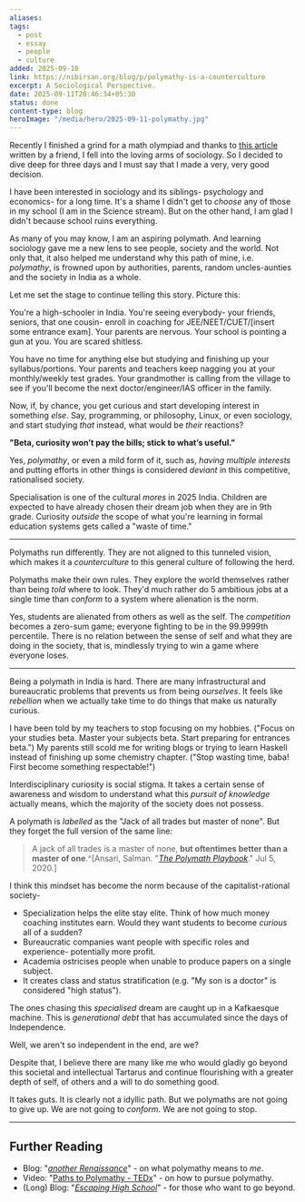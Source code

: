 ```yaml
---
aliases:
tags:
  - post
  - essay
  - people
  - culture
added: 2025-09-10
link: https://nibirsan.org/blog/p/polymathy-is-a-counterculture
excerpt: A Sociological Perspective.
date: 2025-09-11T20:46:34+05:30
status: done
content-type: blog
heroImage: "/media/hero/2025-09-11-polymathy.jpg"
---
```

Recently I finished a grind for a math olympiad and thanks to [this article](https://itsmanah.substack.com/p/weak-connections) written by a friend, I fell into the loving arms of sociology. So I decided to dive deep for three days and I must say that I made a very, very good decision.

I have been interested in sociology and its siblings- psychology and economics- for a long time. It's a shame I didn't get to *choose* any of those in my school (I am in the Science stream). But on the other hand, I am glad I didn't because school ruins everything.

As many of you may know, I am an aspiring polymath. And learning sociology gave me a new lens to see people, society and the world. Not only that, it also helped me understand why this path of mine, i.e. *polymathy*, is frowned upon by authorities, parents, random uncles-aunties and the society in India as a whole. 

Let me set the stage to continue telling this story. Picture this: 

You're a high-schooler in India. You're seeing everybody- your friends, seniors, that one cousin- enroll in coaching for JEE/NEET/CUET/[insert some entrance exam]. Your parents are nervous. Your school is pointing a gun at you. You are scared shitless. 

You have no time for anything else but studying and finishing up your syllabus/portions. Your parents and teachers keep nagging you at your monthly/weekly test grades. Your grandmother is calling from the village to see if you'll become the next doctor/engineer/IAS officer in the family.

Now, if, by chance, you get curious and start developing interest in something *else*. Say, programming, or philosophy, Linux, or even sociology, and start studying *that* instead, what would be *their* reactions?

**"Beta, curiosity won’t pay the bills; stick to what’s useful."**

Yes, *polymathy*, or even a mild form of it, such as, *having multiple interests* and putting efforts in other things is considered *deviant* in this competitive, rationalised society.

Specialisation is one of the cultural *mores* in 2025 India. Children are expected to have already chosen their dream job when they are in 9th grade. Curiosity *outside* the scope of what you're learning in formal education systems gets called a "waste of time."

---

Polymaths run differently. They are not aligned to this tunneled vision, which makes it a *counterculture* to this general culture of following the herd. 

Polymaths make their own rules. They explore the world themselves rather than being *told* where to look. They'd much rather do 5 ambitious jobs at a single time than *conform* to a system where alienation is the norm.

Yes, students are alienated from others as well as the self. The *competition* becomes a zero-sum game; everyone fighting to be in the 99.9999th percentile. There is no relation between the sense of self and what they are doing in the society, that is, mindlessly trying to win a game where everyone loses.

---

Being a polymath in India is hard. There are many infrastructural and bureaucratic problems that prevents us from being *ourselves*. It feels like *rebellion* when we actually take time to do things that make us naturally curious.

I have been told by my teachers to stop focusing on my hobbies. ("Focus on your studies beta. Master your subjects beta. Start preparing for entrances beta.") 
My parents still scold me for writing blogs or trying to learn Haskell instead of finishing up some chemistry chapter. ("Stop wasting time, baba! First become something respectable!")

Interdisciplinary curiosity is social stigma. It takes a certain sense of awareness and wisdom to understand what this *pursuit of knowledge* actually means, which the majority of the society does not possess.

A polymath is *labelled* as the "Jack of all trades but master of none". But they forget the full version of the same line:

>A jack of all trades is a master of none, **but oftentimes better than a master of one**.^[Ansari, Salman. "*[The Polymath Playbook](https://salman.io/blog/polymath-playbook/)*." Jul 5, 2020.]

I think this mindset has become the norm because of the capitalist-rational society- 
- Specialization helps the elite stay elite. Think of how much money coaching institutes earn. Would they want students to become *curious* all of a sudden?
- Bureaucratic companies want people with specific roles and experience- potentially more profit.
- Academia ostricises people when unable to produce papers on a single subject.
- It creates class and status stratification (e.g. "My son is a doctor" is considered "high status").

The ones chasing this *specialised* dream are caught up in a Kafkaesque machine. This is *generational debt* that has accumulated since the days of Independence.

Well, we aren't so independent in the end, are we?

Despite that, I believe there are many like me who would gladly go beyond this societal and intellectual Tartarus and continue flourishing with a greater depth of self, of others and a will to do something good.

It takes guts. It is clearly not a idyllic path. But we polymaths are not going to give up. We are not going to *conform*. We are not going to stop.

---
## Further Reading
- Blog: "*[another Renaissance](https://nibirsan.org/blog/p/another-renaissance/)*" - on what polymathy means to *me*.
- Video: "[Paths to Polymathy - TEDx](https://www.youtube.com/watch?v=kEk-BDckjW4&list=WL&index=12)" - on how to pursue polymathy.
- (Long) Blog: "*[Escaping High School](https://skunkledger.substack.com/p/escaping-high-school)*" - for those who want to go beyond.

